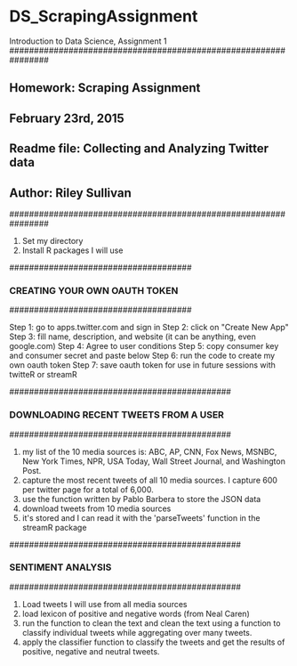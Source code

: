 # DS_ScrapingAssignment
Introduction to Data Science, Assignment 1
################################################################
## Homework: Scraping Assignment
## February 23rd, 2015
## Readme file: Collecting and Analyzing Twitter data
## Author: Riley Sullivan
################################################################

1. Set my directory
2. Install R packages I will use

#####################################
### CREATING YOUR OWN OAUTH TOKEN 
#####################################

Step 1: go to apps.twitter.com and sign in
Step 2: click on "Create New App"
Step 3: fill name, description, and website (it can be anything, even google.com)
Step 4: Agree to user conditions
Step 5: copy consumer key and consumer secret and paste below
Step 6: run the code to create my own oauth token
Step 7: save oauth token for use in future sessions with twitteR or streamR

#############################################
### DOWNLOADING RECENT TWEETS FROM A USER 
#############################################

1. my list of the 10 media sources is: ABC, AP, CNN, Fox News, MSNBC, New York Times, NPR, USA Today, Wall Street Journal, and Washington Post.
2. capture the most recent tweets of all 10 media sources. I capture 600 per twitter page for a total of 6,000.
3. use the function written by Pablo Barbera to store the JSON data
4. download tweets from 10 media sources
5. it's stored and I can read it with the 'parseTweets' function in the streamR package

###############################################
### SENTIMENT ANALYSIS						
###############################################

1. Load tweets I will use from all media sources
2. load lexicon of positive and negative words (from Neal Caren)
3. run the function to clean the text and clean the text using a function to classify
individual tweets while aggregating over many tweets.
4. apply the classifier function to classify the tweets and get the results of positive,
negative and neutral tweets.
